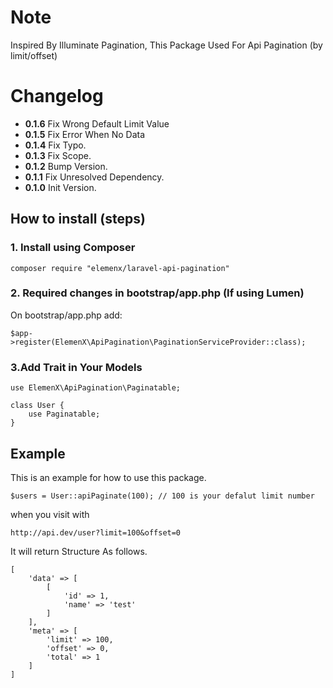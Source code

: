 # Note

Inspired By Illuminate Pagination, This Package Used For Api Pagination (by limit/offset)


# Changelog

 - **0.1.6** Fix Wrong Default Limit Value
 - **0.1.5** Fix Error When No Data
 - **0.1.4** Fix Typo.
 - **0.1.3** Fix Scope.
 - **0.1.2** Bump Version.
 - **0.1.1** Fix Unresolved Dependency.
 - **0.1.0** Init Version.

## How to install (steps)

### 1. Install using Composer

```
composer require "elemenx/laravel-api-pagination"
```

### 2. Required changes in bootstrap/app.php (If using Lumen)

On bootstrap/app.php add:

```
$app->register(ElemenX\ApiPagination\PaginationServiceProvider::class);
```

### 3.Add Trait in Your Models

```
use ElemenX\ApiPagination\Paginatable;

class User {
    use Paginatable;
}
```

## Example

This is an example for how to use this package.

```
$users = User::apiPaginate(100); // 100 is your defalut limit number
```

when you visit with

```
http://api.dev/user?limit=100&offset=0
```

It will return Structure As follows.

```
[
    'data' => [
        [
            'id' => 1,
            'name' => 'test'
        ]
    ],
    'meta' => [
        'limit' => 100,
        'offset' => 0,
        'total' => 1
    ]
]
```
